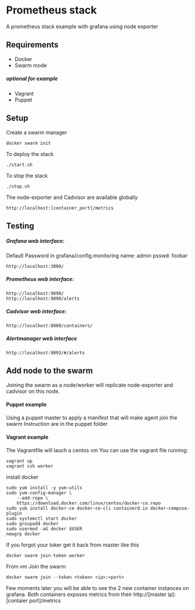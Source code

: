 # Prometheus stack

A prometheus stack example with grafana using node exporter

## Requirements

- Docker
- Swarm mode

##### optional for example

- Vagrant
- Puppet

## Setup

Create a swarm manager

```
docker swarm init
```

To deploy the stack
```
./start.sh
```
To stop the stack
```
./stop.sh
```

The node-exporter and Cadvisor are available globally
```
http://localhost:[container_port]/metrics
```

## Testing

##### Grafana web interface:

Default Password in grafana/config.monitoring
name: admin
psswd: foobar

```
http://localhost:3000/
```

##### Prometheus web interface:
```
http://localhost:9090/
http://localhost:9090/alerts
```

##### Cadvisor web interface:
```
http://localhost:8080/containers/
```

##### Alertmanager web interface
```
http://localhost:9093/#/alerts
```

## Add node to the swarm

Joining the swarm as a node/worker will replicate node-exporter and cadvisor on
this node.

#### Puppet example

Using a puppet master to apply a manifest that will make agent join the swarm
Instruction are in the puppet folder

#### Vagrant example

The Vagrantfile will lauch a centos vm
You can use the vagrant file running:

```
vagrant up
vagrant ssh worker
```

install docker

```
sudo yum install -y yum-utils
sudo yum-config-manager \
    --add-repo \
    https://download.docker.com/linux/centos/docker-ce.repo
sudo yum install docker-ce docker-ce-cli containerd.io docker-compose-plugin
sudo systemctl start docker
sudo groupadd docker
sudo usermod -aG docker $USER
newgrp docker
```

If you forgot your toker get it back from master like this 
```
docker swarm join-token worker
```

From vm Join the swarm
```
docker swarm join --token <token> <ip>:<port>
```

Few moments later you will be able to see the 2 new container instances on
grafana.
Both containers exposes metrics from their http://[master ip]:[contaier port]/metrics
